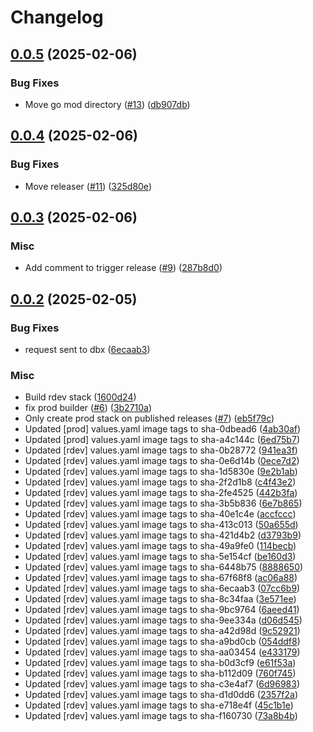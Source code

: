 # Changelog

## [0.0.5](https://github.com/chanzuckerberg/delta-share/compare/v0.0.4...v0.0.5) (2025-02-06)


### Bug Fixes

* Move go mod directory ([#13](https://github.com/chanzuckerberg/delta-share/issues/13)) ([db907db](https://github.com/chanzuckerberg/delta-share/commit/db907db028aa1a871a5ba6f4203ee073664706ed))

## [0.0.4](https://github.com/chanzuckerberg/delta-share/compare/v0.0.3...v0.0.4) (2025-02-06)


### Bug Fixes

* Move releaser ([#11](https://github.com/chanzuckerberg/delta-share/issues/11)) ([325d80e](https://github.com/chanzuckerberg/delta-share/commit/325d80e925e48c147224260b7ee78c77ca7c50b6))

## [0.0.3](https://github.com/chanzuckerberg/delta-share/compare/v0.0.2...v0.0.3) (2025-02-06)


### Misc

* Add comment to trigger release ([#9](https://github.com/chanzuckerberg/delta-share/issues/9)) ([287b8d0](https://github.com/chanzuckerberg/delta-share/commit/287b8d0bec45d7a7dfc84cb5fd67598dcbd8033c))

## [0.0.2](https://github.com/chanzuckerberg/delta-share/compare/v0.0.1...v0.0.2) (2025-02-05)


### Bug Fixes

* request sent to dbx ([6ecaab3](https://github.com/chanzuckerberg/delta-share/commit/6ecaab322331bb4101d9a9bf20c86d642f263bb4))


### Misc

* Build rdev stack ([1600d24](https://github.com/chanzuckerberg/delta-share/commit/1600d24bf958a7f0603ee89a0bb73e0c26dc9a88))
* fix prod builder ([#6](https://github.com/chanzuckerberg/delta-share/issues/6)) ([3b2710a](https://github.com/chanzuckerberg/delta-share/commit/3b2710a5e9219a6e581c141e0f8b9607c3cf2d03))
* Only create prod stack on published releases ([#7](https://github.com/chanzuckerberg/delta-share/issues/7)) ([eb5f79c](https://github.com/chanzuckerberg/delta-share/commit/eb5f79c76b1439d8b3cc5af40043190f2051d7b7))
* Updated [prod] values.yaml image tags to sha-0dbead6 ([4ab30af](https://github.com/chanzuckerberg/delta-share/commit/4ab30af042543d834b9b02b3205000b8626abc89))
* Updated [prod] values.yaml image tags to sha-a4c144c ([6ed75b7](https://github.com/chanzuckerberg/delta-share/commit/6ed75b7c50dee38ccab557b2deed37c2c19dfdd2))
* Updated [rdev] values.yaml image tags to sha-0b28772 ([941ea3f](https://github.com/chanzuckerberg/delta-share/commit/941ea3ff2a9a8a3a4cf105ee9b3b70ad6aeff9db))
* Updated [rdev] values.yaml image tags to sha-0e6d14b ([0ece7d2](https://github.com/chanzuckerberg/delta-share/commit/0ece7d250a8ec3582acda95e8002f36ee6f86ab5))
* Updated [rdev] values.yaml image tags to sha-1d5830e ([9e2b1ab](https://github.com/chanzuckerberg/delta-share/commit/9e2b1ab8e8625ee3ad9df1e260c86d505768987f))
* Updated [rdev] values.yaml image tags to sha-2f2d1b8 ([c4f43e2](https://github.com/chanzuckerberg/delta-share/commit/c4f43e28a7a4541d62a7e3cf1f35e7d95a893c35))
* Updated [rdev] values.yaml image tags to sha-2fe4525 ([442b3fa](https://github.com/chanzuckerberg/delta-share/commit/442b3fae8541f80b73eb54fc5571803235d8822c))
* Updated [rdev] values.yaml image tags to sha-3b5b836 ([6e7b865](https://github.com/chanzuckerberg/delta-share/commit/6e7b865fc617f04ca5f1faade1281d33dad1667a))
* Updated [rdev] values.yaml image tags to sha-40e1c4e ([accfccc](https://github.com/chanzuckerberg/delta-share/commit/accfccc94e2c8210505c5e1d86fe4eb09dffbae6))
* Updated [rdev] values.yaml image tags to sha-413c013 ([50a655d](https://github.com/chanzuckerberg/delta-share/commit/50a655dbd67eafced0a98fb9a44ca38e82e24efc))
* Updated [rdev] values.yaml image tags to sha-421d4b2 ([d3793b9](https://github.com/chanzuckerberg/delta-share/commit/d3793b9e43622b55d372cec67838d98427e43d1f))
* Updated [rdev] values.yaml image tags to sha-49a9fe0 ([114becb](https://github.com/chanzuckerberg/delta-share/commit/114becbd0c4841998a7656e3b1974e20c62f6be0))
* Updated [rdev] values.yaml image tags to sha-5e154cf ([be160d3](https://github.com/chanzuckerberg/delta-share/commit/be160d301572d52d6a168448c01c656c76e1f6b2))
* Updated [rdev] values.yaml image tags to sha-6448b75 ([8888650](https://github.com/chanzuckerberg/delta-share/commit/8888650f970350621865fb4b83dd751fd49aa5d3))
* Updated [rdev] values.yaml image tags to sha-67f68f8 ([ac06a88](https://github.com/chanzuckerberg/delta-share/commit/ac06a88e4dabe6aefe2fdc688aa692387b851a0c))
* Updated [rdev] values.yaml image tags to sha-6ecaab3 ([07cc6b9](https://github.com/chanzuckerberg/delta-share/commit/07cc6b999d5a70bcabf64214ed8767ddb5e0ab8c))
* Updated [rdev] values.yaml image tags to sha-8c34faa ([3e571ee](https://github.com/chanzuckerberg/delta-share/commit/3e571eedeb84929c62997beb1570d862d154e112))
* Updated [rdev] values.yaml image tags to sha-9bc9764 ([6aeed41](https://github.com/chanzuckerberg/delta-share/commit/6aeed4124c8be0689eadedf60400409bf982b1e8))
* Updated [rdev] values.yaml image tags to sha-9ee334a ([d06d545](https://github.com/chanzuckerberg/delta-share/commit/d06d5455be29e388d96557ae1fbe40d66b10bf7d))
* Updated [rdev] values.yaml image tags to sha-a42d98d ([9c52921](https://github.com/chanzuckerberg/delta-share/commit/9c52921dcbfde0ff07ea782cab39d507160a4033))
* Updated [rdev] values.yaml image tags to sha-a9bd0cb ([054ddf8](https://github.com/chanzuckerberg/delta-share/commit/054ddf8d03cf9193d63528706838d97d135e39c3))
* Updated [rdev] values.yaml image tags to sha-aa03454 ([e433179](https://github.com/chanzuckerberg/delta-share/commit/e433179baf4acde23e7b206dfe63cd52d6c123f2))
* Updated [rdev] values.yaml image tags to sha-b0d3cf9 ([e61f53a](https://github.com/chanzuckerberg/delta-share/commit/e61f53a187879c202f39c92cff8523bd729be88f))
* Updated [rdev] values.yaml image tags to sha-b112d09 ([760f745](https://github.com/chanzuckerberg/delta-share/commit/760f745578d5b50c7ea68a2b447cc8a1e60f9e73))
* Updated [rdev] values.yaml image tags to sha-c3e4af7 ([6d96983](https://github.com/chanzuckerberg/delta-share/commit/6d9698374a67c0d47f0ce0e875993545195ea42d))
* Updated [rdev] values.yaml image tags to sha-d1d0dd6 ([2357f2a](https://github.com/chanzuckerberg/delta-share/commit/2357f2ac147175facbc55fdce4d737f378dd3f44))
* Updated [rdev] values.yaml image tags to sha-e718e4f ([45c1b1e](https://github.com/chanzuckerberg/delta-share/commit/45c1b1e5fec86811fba7733c65e22b32d2301ae2))
* Updated [rdev] values.yaml image tags to sha-f160730 ([73a8b4b](https://github.com/chanzuckerberg/delta-share/commit/73a8b4b659749b06ca11ce32e71cd066b8bd9360))
